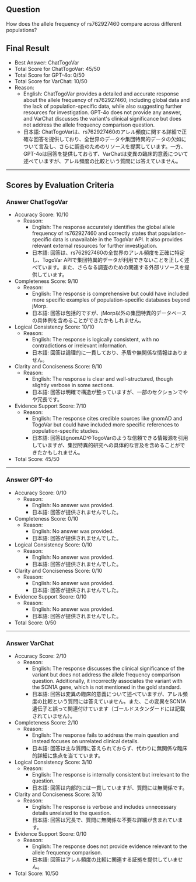## Question

How does the allele frequency of rs762927460 compare across different populations?

## Final Result

- Best Answer: ChatTogoVar
- Total Score for ChatTogoVar: 45/50
- Total Score for GPT-4o: 0/50
- Total Score for VarChat: 10/50
- Reason:
  - English: ChatTogoVar provides a detailed and accurate response about the allele frequency of rs762927460, including global data and the lack of population-specific data, while also suggesting further resources for investigation. GPT-4o does not provide any answer, and VarChat discusses the variant's clinical significance but does not address the allele frequency comparison question.
  - 日本語: ChatTogoVarは、rs762927460のアレル頻度に関する詳細で正確な回答を提供しており、全世界のデータや集団特異的データの欠如について言及し、さらに調査のためのリソースを提案しています。一方、GPT-4oは回答を提供しておらず、VarChatは変異の臨床的意義について述べていますが、アレル頻度の比較という質問には答えていません。

---

## Scores by Evaluation Criteria

### Answer ChatTogoVar
- Accuracy Score: 10/10
  - Reason: 
    - English: The response accurately identifies the global allele frequency of rs762927460 and correctly states that population-specific data is unavailable in the TogoVar API. It also provides relevant external resources for further investigation.
    - 日本語: 回答は、rs762927460の全世界のアレル頻度を正確に特定し、TogoVar APIで集団特異的データが利用できないことを正しく述べています。また、さらなる調査のための関連する外部リソースを提供しています。
- Completeness Score: 9/10
  - Reason: 
    - English: The response is comprehensive but could have included more specific examples of population-specific databases beyond jMorp.
    - 日本語: 回答は包括的ですが、jMorp以外の集団特異的データベースの具体例を含めることができたかもしれません。
- Logical Consistency Score: 10/10
  - Reason: 
    - English: The response is logically consistent, with no contradictions or irrelevant information.
    - 日本語: 回答は論理的に一貫しており、矛盾や無関係な情報はありません。
- Clarity and Conciseness Score: 9/10
  - Reason: 
    - English: The response is clear and well-structured, though slightly verbose in some sections.
    - 日本語: 回答は明確で構造が整っていますが、一部のセクションでやや冗長です。
- Evidence Support Score: 7/10
  - Reason: 
    - English: The response cites credible sources like gnomAD and TogoVar but could have included more specific references to population-specific studies.
    - 日本語: 回答はgnomADやTogoVarのような信頼できる情報源を引用していますが、集団特異的研究への具体的な言及を含めることができたかもしれません。
- Total Score: 45/50

---

### Answer GPT-4o
- Accuracy Score: 0/10
  - Reason: 
    - English: No answer was provided.
    - 日本語: 回答が提供されませんでした。
- Completeness Score: 0/10
  - Reason: 
    - English: No answer was provided.
    - 日本語: 回答が提供されませんでした。
- Logical Consistency Score: 0/10
  - Reason: 
    - English: No answer was provided.
    - 日本語: 回答が提供されませんでした。
- Clarity and Conciseness Score: 0/10
  - Reason: 
    - English: No answer was provided.
    - 日本語: 回答が提供されませんでした。
- Evidence Support Score: 0/10
  - Reason: 
    - English: No answer was provided.
    - 日本語: 回答が提供されませんでした。
- Total Score: 0/50

---

### Answer VarChat
- Accuracy Score: 2/10
  - Reason: 
    - English: The response discusses the clinical significance of the variant but does not address the allele frequency comparison question. Additionally, it incorrectly associates the variant with the SCN1A gene, which is not mentioned in the gold standard.
    - 日本語: 回答は変異の臨床的意義について述べていますが、アレル頻度の比較という質問には答えていません。また、この変異をSCN1A遺伝子と誤って関連付けています（ゴールドスタンダードには記載されていません）。
- Completeness Score: 2/10
  - Reason: 
    - English: The response fails to address the main question and instead focuses on unrelated clinical details.
    - 日本語: 回答は主な質問に答えられておらず、代わりに無関係な臨床的詳細に焦点を当てています。
- Logical Consistency Score: 3/10
  - Reason: 
    - English: The response is internally consistent but irrelevant to the question.
    - 日本語: 回答は内部的には一貫していますが、質問には無関係です。
- Clarity and Conciseness Score: 3/10
  - Reason: 
    - English: The response is verbose and includes unnecessary details unrelated to the question.
    - 日本語: 回答は冗長で、質問に無関係な不要な詳細が含まれています。
- Evidence Support Score: 0/10
  - Reason: 
    - English: The response does not provide evidence relevant to the allele frequency comparison.
    - 日本語: 回答はアレル頻度の比較に関連する証拠を提供していません。
- Total Score: 10/50